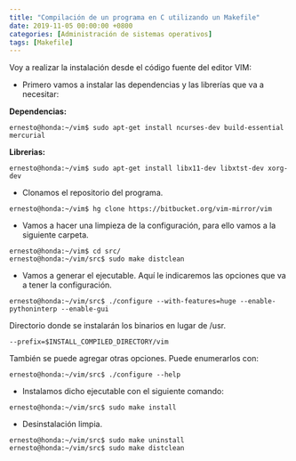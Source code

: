 ```yaml
---
title: "Compilación de un programa en C utilizando un Makefile"
date: 2019-11-05 00:00:00 +0800
categories: [Administración de sistemas operativos]
tags: [Makefile]
---
```


Voy a realizar la instalación desde el código fuente del editor VIM:

- Primero vamos a instalar las dependencias y las librerías que va a necesitar:

**Dependencias:**

    ernesto@honda:~/vim$ sudo apt-get install ncurses-dev build-essential mercurial

**Librerias:**

    ernesto@honda:~/vim$ sudo apt-get install libx11-dev libxtst-dev xorg-dev

- Clonamos el repositorio del programa.

`ernesto@honda:~/vim$ hg clone https://bitbucket.org/vim-mirror/vim`

- Vamos a hacer una limpieza de la configuración, para ello vamos a la siguiente carpeta.

```
ernesto@honda:~/vim$ cd src/
ernesto@honda:~/vim/src$ sudo make distclean 
```

- Vamos a generar el ejecutable. Aquí le indicaremos las opciones que va a tener la configuración.

`ernesto@honda:~/vim/src$ ./configure --with-features=huge --enable-pythoninterp --enable-gui`

Directorio donde se instalarán los binarios en lugar de /usr.

    --prefix=$INSTALL_COMPILED_DIRECTORY/vim

También se puede agregar otras opciones. Puede enumerarlos con:

    ernesto@honda:~/vim/src$ ./configure --help

- Instalamos dicho ejecutable con el siguiente comando:

```
ernesto@honda:~/vim/src$ sudo make install
```

- Desinstalación limpia.

```
ernesto@honda:~/vim/src$ sudo make uninstall
ernesto@honda:~/vim/src$ sudo make distclean 
```

